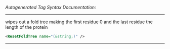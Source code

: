 <!-- THIS IS AN AUTOGENERATED FILE: Don't edit it directly, instead change the schema definition in the code itself. -->

_Autogenerated Tag Syntax Documentation:_

---
wipes out a fold tree making the first residue 0 and the last residue the length of the protein

```xml
<ResetFoldTree name="(&string;)" />
```



---
